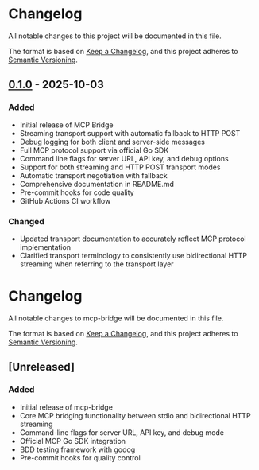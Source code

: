 # Changelog

All notable changes to this project will be documented in this file.

The format is based on [Keep a Changelog](https://keepachangelog.com/en/1.0.0/),
and this project adheres to [Semantic Versioning](https://semver.org/spec/v2.0.0.html).

## [0.1.0] - 2025-10-03

### Added
- Initial release of MCP Bridge
- Streaming transport support with automatic fallback to HTTP POST
- Debug logging for both client and server-side messages
- Full MCP protocol support via official Go SDK
- Command line flags for server URL, API key, and debug options
- Support for both streaming and HTTP POST transport modes
- Automatic transport negotiation with fallback
- Comprehensive documentation in README.md
- Pre-commit hooks for code quality
- GitHub Actions CI workflow

### Changed
- Updated transport documentation to accurately reflect MCP protocol implementation
- Clarified transport terminology to consistently use bidirectional HTTP streaming when referring to the transport layer

[0.1.0]: https://github.com/johnjansen/mcp-bridge/releases/tag/v0.1.0

# Changelog
All notable changes to mcp-bridge will be documented in this file.

The format is based on [Keep a Changelog](https://keepachangelog.com/en/1.1.0/),
and this project adheres to [Semantic Versioning](https://semver.org/spec/v2.0.0.html).

## [Unreleased]

### Added
- Initial release of mcp-bridge
- Core MCP bridging functionality between stdio and bidirectional HTTP streaming
- Command-line flags for server URL, API key, and debug mode
- Official MCP Go SDK integration
- BDD testing framework with godog
- Pre-commit hooks for quality control
